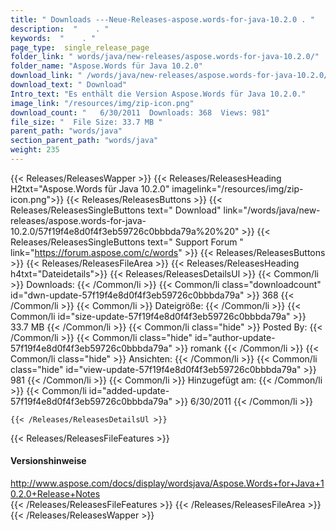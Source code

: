```yaml
---
title: " Downloads ---Neue-Releases-aspose.words-for-java-10.2.0 . "
description:  "    . " 
keywords:  "    . " 
page_type:  single_release_page
folder_link: " words/java/new-releases/aspose.words-for-java-10.2.0/"
folder_name: "Aspose.Words für Java 10.2.0"
download_link: " /words/java/new-releases/aspose.words-for-java-10.2.0/57f19f4e8d0f4f3eb59726c0bbbda79a"
download_text: " Download"
Intro_text: "Es enthält die Version Aspose.Words für Java 10.2.0."
image_link: "/resources/img/zip-icon.png"
download_count: "   6/30/2011  Downloads: 368  Views: 981"
file_size: "  File Size: 33.7 MB "
parent_path: "words/java"
section_parent_path: "words/java"
weight: 235
---
```


{{< Releases/ReleasesWapper >}}
  {{< Releases/ReleasesHeading H2txt="Aspose.Words für Java 10.2.0" imagelink="/resources/img/zip-icon.png">}}
  {{< Releases/ReleasesButtons >}}
    {{< Releases/ReleasesSingleButtons text=" Download" link="/words/java/new-releases/aspose.words-for-java-10.2.0/57f19f4e8d0f4f3eb59726c0bbbda79a%20%20" >}}
    {{< Releases/ReleasesSingleButtons text=" Support Forum " link="https://forum.aspose.com/c/words" >}}
  {{< Releases/ReleasesButtons >}}
  {{< Releases/ReleasesFileArea >}}
    {{< Releases/ReleasesHeading h4txt="Dateidetails">}}
    {{< Releases/ReleasesDetailsUl >}}
            {{< Common/li >}} Downloads: {{< /Common/li >}}
      {{< Common/li class="downloadcount" id="dwn-update-57f19f4e8d0f4f3eb59726c0bbbda79a" >}} 368 {{< /Common/li >}}
      {{< Common/li >}} Dateigröße: {{< /Common/li >}}
      {{< Common/li id="size-update-57f19f4e8d0f4f3eb59726c0bbbda79a" >}} 33.7 MB {{< /Common/li >}} 
      {{< Common/li  class="hide" >}} Posted By: {{< /Common/li >}} 
      {{< Common/li class="hide" id="author-update-57f19f4e8d0f4f3eb59726c0bbbda79a" >}} romank {{< /Common/li >}}
      {{< Common/li class="hide" >}} Ansichten: {{< /Common/li >}}
      {{< Common/li class="hide" id="view-update-57f19f4e8d0f4f3eb59726c0bbbda79a" >}} 981 {{< /Common/li >}}
      {{< Common/li >}} Hinzugefügt am: {{< /Common/li >}}
      {{< Common/li id="added-update-57f19f4e8d0f4f3eb59726c0bbbda79a" >}} 6/30/2011 {{< /Common/li >}} 

    {{< /Releases/ReleasesDetailsUl >}}

  {{< Releases/ReleasesFileFeatures >}}
      <h4>Versionshinweise</h4><div> <a href="http://www.aspose.com/docs/display/wordsjava/Aspose.Words+for+Java+10.2.0+Release+Notes">http://www.aspose.com/docs/display/wordsjava/Aspose.Words+for+Java+10.2.0+Release+Notes</a></div>
  {{< /Releases/ReleasesFileFeatures >}}
 {{< /Releases/ReleasesFileArea >}}
{{< /Releases/ReleasesWapper >}}



